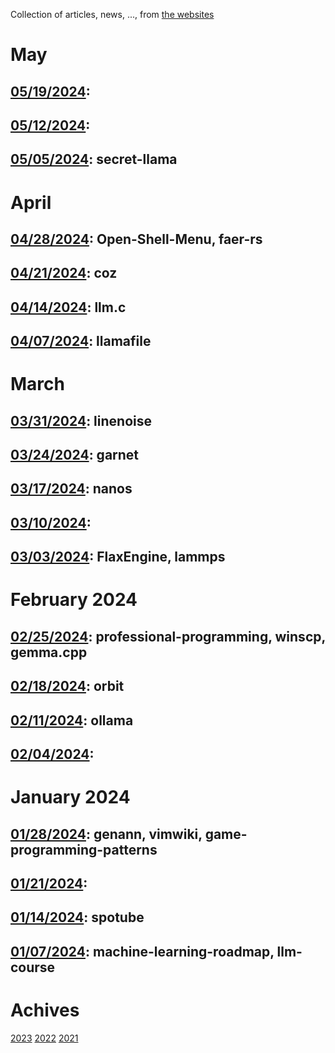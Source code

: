 Collection of articles, news, ..., from [the websites](sources.md)

# May
## [05/19/2024](2024/0519.md):
## [05/12/2024](2024/0512.md):
## [05/05/2024](2024/0505.md): secret-llama

# April
## [04/28/2024](2024/0428.md): Open-Shell-Menu, faer-rs
## [04/21/2024](2024/0421.md): coz
## [04/14/2024](2024/0414.md): llm.c
## [04/07/2024](2024/0407.md): llamafile

# March
## [03/31/2024](2024/0331.md): linenoise
## [03/24/2024](2024/0324.md): garnet
## [03/17/2024](2024/0317.md): nanos
## [03/10/2024](2024/0310.md):
## [03/03/2024](2024/0303.md): FlaxEngine, lammps

# February 2024
## [02/25/2024](2024/0225.md): professional-programming, winscp, gemma.cpp
## [02/18/2024](2024/0218.md): orbit
## [02/11/2024](2024/0211.md): ollama
## [02/04/2024](2024/0204.md):

# January 2024
## [01/28/2024](2024/0128.md): genann, vimwiki, game-programming-patterns
## [01/21/2024](2024/0121.md):
## [01/14/2024](2024/0114.md): spotube
## [01/07/2024](2024/0107.md): machine-learning-roadmap, llm-course

# Achives
[2023](Achive_2023.md)
[2022](Achive_2022.md)
[2021](Achive_2021.md)
